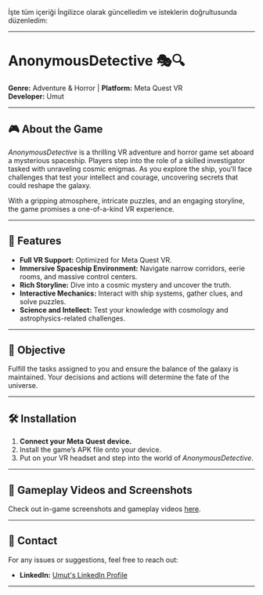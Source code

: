 İşte tüm içeriği İngilizce olarak güncelledim ve isteklerin doğrultusunda düzenledim:  

---

# AnonymousDetective 🎭🔍  
**Genre:** Adventure & Horror | **Platform:** Meta Quest VR  
**Developer:** Umut  

---

## 🎮 About the Game  
*AnonymousDetective* is a thrilling VR adventure and horror game set aboard a mysterious spaceship. Players step into the role of a skilled investigator tasked with unraveling cosmic enigmas. As you explore the ship, you’ll face challenges that test your intellect and courage, uncovering secrets that could reshape the galaxy.  

With a gripping atmosphere, intricate puzzles, and an engaging storyline, the game promises a one-of-a-kind VR experience.  

---

## 🚀 Features  
- **Full VR Support:** Optimized for Meta Quest VR.  
- **Immersive Spaceship Environment:** Navigate narrow corridors, eerie rooms, and massive control centers.  
- **Rich Storyline:** Dive into a cosmic mystery and uncover the truth.  
- **Interactive Mechanics:** Interact with ship systems, gather clues, and solve puzzles.  
- **Science and Intellect:** Test your knowledge with cosmology and astrophysics-related challenges.  

---

## 🎯 Objective  
Fulfill the tasks assigned to you and ensure the balance of the galaxy is maintained. Your decisions and actions will determine the fate of the universe.  

---

## 🛠️ Installation  
1. **Connect your Meta Quest device.**  
2. Install the game’s APK file onto your device.  
3. Put on your VR headset and step into the world of *AnonymousDetective*.  

---

## 🎥 Gameplay Videos and Screenshots  
Check out in-game screenshots and gameplay videos [here](#).  

---

## 📢 Contact  
For any issues or suggestions, feel free to reach out:   
- **LinkedIn:** [Umut's LinkedIn Profile](https://www.linkedin.com/in/umut-y%C4%B1lmaz-577221251/)


---
